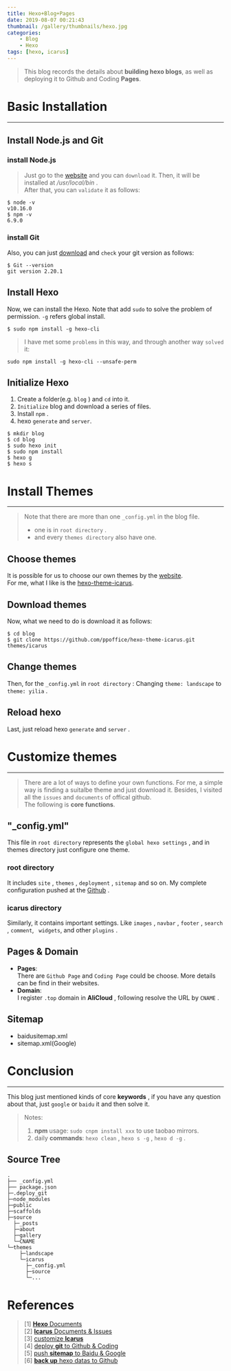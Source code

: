 ```yaml
---
title: Hexo+Blog+Pages  
date: 2019-08-07 00:21:43  
thumbnail: /gallery/thumbnails/hexo.jpg  
categories:   
    - Blog  
    - Hexo  
tags: [hexo, icarus]  
---
```


> This blog records the details about **building hexo blogs**, as well as deploying it to Github and Coding **Pages**.  
<!-- more -->
# Basic Installation
---
## Install **Node.js** and **Git**

### install **Node.js**
> Just go to the [website](https://nodejs.org/zh-cn/download/) and you can `download` it. Then, it will be installed at */usr/local/bin* .  
After that, you can `validate` it as follows:  

```
$ node -v
v10.16.0
$ npm -v
6.9.0
```

### install **Git**
Also, you can just [download](https://hexo.io/zh-cn/docs/) and `check` your git version as follows:  
```
$ Git --version
git version 2.20.1
```

## Install **Hexo**
Now, we can install the Hexo. Note that add `sudo` to solve the problem of permission. `-g` refers global install.
```
$ sudo npm install -g hexo-cli
```
> I have met some `problems` in this way, and through another way `solved` it: 
```
sudo npm install -g hexo-cli --unsafe-perm
```

## **Initialize** Hexo
1. Create a folder(e.g. `blog` ) and `cd` into it.
2. `Initialize` blog and download a series of files.
3. Install `npm` .
4. hexo `generate` and `server`.

```
$ mkdir blog
$ cd blog
$ sudo hexo init
$ sudo npm install
$ hexo g
$ hexo s
```

# Install **Themes**
---
> Note that there are more than one `_config.yml` in the blog file.  
> - one is in `root directory` .  
> - and every `themes directory` also have one.  

## Choose themes
It is possible for us to choose our own themes by the [website](https://hexo.io/themes/).   
For me, what I like is the [ hexo-theme-icarus](https://github.com/ppoffice/hexo-theme-icarus).  

## Download themes
Now, what we need to do is download it as follows:  
```
$ cd blog
$ git clone https://github.com/ppoffice/hexo-theme-icarus.git themes/icarus
```

## Change themes
Then, for the `_config.yml` in `root directory` : Changing `theme: landscape` to `theme: yilia` .

## Reload hexo
Last, just reload hexo `generate` and `server` .

# **Customize** themes
---
> There are a lot of ways to define your own functions. For me, a simple way is finding a suitalbe theme and just download it. Besides, I visited all the `issues` and `documents` of offical github.  
The following is **core functions**. 

## "_config.yml"
This file in `root directory` represents the `global hexo settings` , and in themes directory just configure one theme.

### root directory
It includes `site` , `themes` , `deployment` , `sitemap` and so on. My complete configuration pushed at the [Github](https://github.com/Gojay001/Gojay001.github.io/blob/hexo/_config.yml) .

### icarus directory
Similarly, it contains important settings. Like `images` , `navbar` , `footer` , `search` , `comment`, ` widgets`, and other `plugins` .

## Pages & Domain
- **Pages**:  
There are `Github Page` and `Coding Page` could be choose. More details can be find in their websites.
- **Domain**:  
I register `.top` domain in **AliCloud** , following resolve the URL by `CNAME` .

## Sitemap
- baidusitemap.xml
- sitemap.xml(Google)

# **Conclusion**
---
This blog just mentioned kinds of core **keywords** , if you have any question about that, just `google` or `baidu` it and then solve it.

> Notes:  
> 1. **npm** usage: `sudo cnpm install xxx` to use taobao mirrors.  
> 2. daily **commands**: `hexo clean` , `hexo s -g` , `hexo d -g` .  

## Source Tree
```
.
├── _config.yml
├── package.json
├─.deploy_git
├─node_modules
├─public
├─scaffolds
├─source
  ├─_posts
  ├─about
  ├─gallery
  └─CNAME
└─themes
    ├─landscape
    └─icarus
      ├─_config.yml
      ├─source
      └─...
```

# **References**
> [1] [**Hexo** Documents](https://hexo.io/zh-cn/docs/)   
> [2] [**Icarus** Documents & Issues](https://github.com/ppoffice/hexo-theme-icarus)  
> [3] [customize **Icarus**](https://www.alphalxy.com/2019/03/customize-icarus/)  
> [4] [deploy **git** to Github & Coding](https://www.jianshu.com/p/934d4b501b18)  
> [5] [push **sitemap** to Baidu & Google](https://www.jianshu.com/p/7d3d87b52ad7?utm_campaign=maleskine&utm_content=note&utm_medium=seo_notes&utm_source=recommendation)  
> [6] [**back up** hexo datas to Github](https://blog.csdn.net/u012195214/article/details/72721065)  